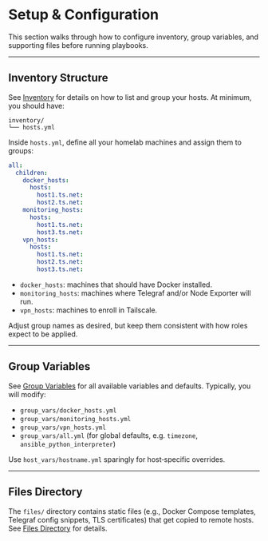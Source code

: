 # Setup & Configuration

This section walks through how to configure inventory, group variables, and supporting files before running playbooks.

---

## Inventory Structure

See [Inventory](inventory.md) for details on how to list and group your hosts. At minimum, you should have:

```
inventory/
└── hosts.yml
```

Inside `hosts.yml`, define all your homelab machines and assign them to groups:
```yaml
all:
  children:
    docker_hosts:
      hosts:
        host1.ts.net:
        host2.ts.net:
    monitoring_hosts:
      hosts:
        host1.ts.net:
        host3.ts.net:
    vpn_hosts:
      hosts:
        host1.ts.net:
        host2.ts.net:
        host3.ts.net:
```
- `docker_hosts`: machines that should have Docker installed.
- `monitoring_hosts`: machines where Telegraf and/or Node Exporter will run.
- `vpn_hosts`: machines to enroll in Tailscale.

Adjust group names as desired, but keep them consistent with how roles expect to be applied.

---

## Group Variables

See [Group Variables](group_vars.md) for all available variables and defaults. Typically, you will modify:

- `group_vars/docker_hosts.yml`
- `group_vars/monitoring_hosts.yml`
- `group_vars/vpn_hosts.yml`
- `group_vars/all.yml` (for global defaults, e.g. `timezone`, `ansible_python_interpreter`)

Use `host_vars/hostname.yml` sparingly for host‐specific overrides.

---

## Files Directory

The `files/` directory contains static files (e.g., Docker Compose templates, Telegraf config snippets, TLS certificates) that get copied to remote hosts. See [Files Directory](files_directory.md) for details.
